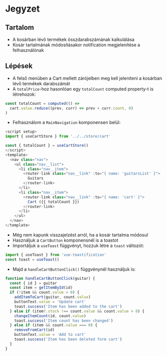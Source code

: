 # Jegyzet

## Tartalom

- A kosárban lévő termékek összdarabszámának kalkulálása
- Kosár tartalmának módosításakor notification megjelenítése a felhasználónak

## Lépések

- A felső menüben a Cart mellett zárójelben meg kell jeleníteni a kosárban lévő termékek darabszámát
- A `totalPrice`-hoz hasonlóan egy `totalCount` computed property-t is létrehozok:

```js
const totalCount = computed(() =>
  cart.value.reduce((prev, curr) => prev + curr.count, 0)
)
```

- Felhasználom a `MainNavigation` komponensen belül:

```js
<script setup>
import { useCartStore } from '../../store/cart'

const { totalCount } = useCartStore()
</script>
<template>
  <nav class="nav">
    <ul class="nav__list">
      <li class="nav__item">
        <router-link class="nav__link" :to="{ name: 'guitarsList' }">
          Guitars
        </router-link>
      </li>
      <li class="nav__item">
        <router-link class="nav__link" :to="{ name: 'cart' }">
          Cart ({{ totalCount }})
        </router-link>
      </li>
    </ul>
  </nav>
</template>
```

- Még nem kapunk visszajelzést arról, ha a kosár tartalma módosul
- Használjuk a `CartButton` komponensnél is a toastot
- Importáljuk a `useToast` függvényt, hozzuk létre a `toast` változót:

```js
import { useToast } from 'vue-toastification'
const toast = useToast()
```

- Majd a `handleCartButtonClick()` függvénynél használjuk is:

```js
function handleCartButtonClick(guitar) {
  const { id } = guitar
  const item = getItemById(id)
  if (!item && count.value > 0) {
    addItemToCart(guitar, count.value)
    buttonText.value = 'Update cart'
    toast.success('Item has been added to the cart')
  } else if (item?.stock !== count.value && count.value > 0) {
    changeItemCount(id, count.value)
    toast.success('Item count has been changed')
  } else if (item && count.value === 0) {
    removeFromCart(id)
    buttonText.value = 'Add to cart'
    toast.success('Item has been deleted form cart')
  }
}
```
